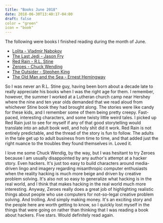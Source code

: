 ```yaml
---
title: "Books June 2018"
date: 2018-06-30T13:40:17-04:00
draft: false
color = "green"
icon = "book"
---
```


The following were books I finished reading during the month of June.

* [Lolita - Vladmir Nabokov](https://www.amazon.com/Lolita-Vladimir-Nabokov-ebook/dp/B07DBRQNG7/ref=sr_1_4?ie=UTF8&qid=1528998103&sr=8-4&keywords=lolita)
* [The Last Jedi - Jason Fry](https://www.amazon.com/Last-Jedi-Expanded-Star-Wars-ebook/dp/B075HZNYV9/ref=sr_1_1?s=digital-text&ie=UTF8&qid=1528998226&sr=1-1&keywords=the+last+jedi)
* [Red Rain - R.L. Stine](https://www.amazon.com/Red-Rain-Novel-R-L-Stine-ebook/dp/B007EDOT6W/ref=sr_1_1?ie=UTF8&qid=1529068644&sr=8-1&keywords=red+rain+rl+stine)
* [Zeroes - Chuck Wending](https://www.amazon.com/Zeroes-Novel-Chuck-Wendig-ebook/dp/B00Q33FYZO/ref=sr_1_2?ie=UTF8&qid=1530642858&sr=8-2&keywords=zeroes)
* [The Outsider - Stephen King](https://www.amazon.com/Outsider-Novel-Stephen-King-ebook/dp/B078M5G7XH/ref=sr_1_1?s=digital-text&ie=UTF8&qid=1530642896&sr=1-1&keywords=the+outsider+stephen+king) 
* [The Old Man and the Sea - Ernest Hemingway](https://www.amazon.com/Old-Man-Sea-Ernest-Hemingway-ebook/dp/B000FC0SH8/ref=sr_1_1?ie=UTF8&qid=1530796662&sr=8-1&keywords=the+old+man+and+the+sea+book)

So I was never an R.L. Stine guy, having been born about a decade late to really appreciate his books when I was the right age for them. I remember, however, the summer I worked at a Lutheran church camp near Hershey where the nine and ten year olds demanded that we read aloud from whichever Stine book they had brought along. The stories were like candy for these kids, and I remember some of them being pretty creepy. Fast-paced, interesting characters, and some twisty little weird tales. I picked up Red Rain just to see for myself if any of that good storytelling would translate into an adult book well, and holy shit did it work. Red Rain is not entirely predictable, and the thread of the story is fun to follow. The adults in the tale get up to adult business from time to time, and that added just the right nuance to the troubles they found themselves in. Loved it.

I love me some Chuck Wendig, by the way, but I was hesitant to try Zeroes because I am usually disappointed by any author's attempt at a hacker story. Even hackers. It's just too easy to build characters around media-driven lingo and imagery regarding misanthropic computer enthusiasts when the reality hacking is much more beige and driven by creative problem solving. It's also not so easy to generalize what hacking is in the real world, and I think that makes hacking in the real world much more interesting. Anyway, Zeroes really does a great job of highlighting realistic things about people who use computers for not-so-legal creative problem solving. And trolling. And simply making money. It's an exciting story and the people here are worth getting to know, so I quickly lost myself in the things that were going on rather than thinking that I was reading a book about hackers. Five stars. Would definitely read again.
